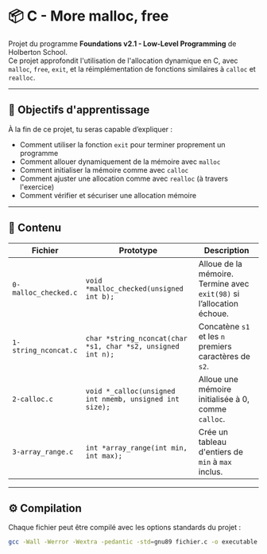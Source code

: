 # 📦 C - More malloc, free

Projet du programme **Foundations v2.1 - Low-Level Programming** de Holberton School.  
Ce projet approfondit l'utilisation de l'allocation dynamique en C, avec `malloc`, `free`, `exit`, et la réimplémentation de fonctions similaires à `calloc` et `realloc`.

---

## 🎯 Objectifs d'apprentissage

À la fin de ce projet, tu seras capable d’expliquer :

- Comment utiliser la fonction `exit` pour terminer proprement un programme
- Comment allouer dynamiquement de la mémoire avec `malloc`
- Comment initialiser la mémoire comme avec `calloc`
- Comment ajuster une allocation comme avec `realloc` (à travers l'exercice)
- Comment vérifier et sécuriser une allocation mémoire

---

## 📁 Contenu

| Fichier | Prototype | Description |
|--------|-----------|-------------|
| `0-malloc_checked.c` | `void *malloc_checked(unsigned int b);` | Alloue de la mémoire. Termine avec `exit(98)` si l’allocation échoue. |
| `1-string_nconcat.c` | `char *string_nconcat(char *s1, char *s2, unsigned int n);` | Concatène `s1` et les `n` premiers caractères de `s2`. |
| `2-calloc.c` | `void *_calloc(unsigned int nmemb, unsigned int size);` | Alloue une mémoire initialisée à 0, comme `calloc`. |
| `3-array_range.c` | `int *array_range(int min, int max);` | Crée un tableau d'entiers de `min` à `max` inclus. |

---

## ⚙️ Compilation

Chaque fichier peut être compilé avec les options standards du projet :

```bash
gcc -Wall -Werror -Wextra -pedantic -std=gnu89 fichier.c -o executable